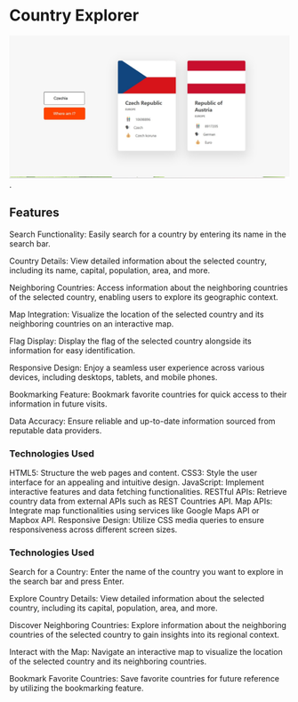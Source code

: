 # Country Explorer

![Weatherwiseimg](https://github.com/danielkoucky/NeighborCountry-/blob/main/assets/NeighborCountry.jpg).

## Features

Search Functionality:
Easily search for a country by entering its name in the search bar.

Country Details:
View detailed information about the selected country, including its name, capital, population, area, and more.

Neighboring Countries:
Access information about the neighboring countries of the selected country, enabling users to explore its geographic context.

Map Integration:
Visualize the location of the selected country and its neighboring countries on an interactive map.

Flag Display:
Display the flag of the selected country alongside its information for easy identification.

Responsive Design:
Enjoy a seamless user experience across various devices, including desktops, tablets, and mobile phones.

Bookmarking Feature:
Bookmark favorite countries for quick access to their information in future visits.

Data Accuracy:
Ensure reliable and up-to-date information sourced from reputable data providers.

### Technologies Used

HTML5: Structure the web pages and content.
CSS3: Style the user interface for an appealing and intuitive design.
JavaScript: Implement interactive features and data fetching functionalities.
RESTful APIs: Retrieve country data from external APIs such as REST Countries API.
Map APIs: Integrate map functionalities using services like Google Maps API or Mapbox API.
Responsive Design: Utilize CSS media queries to ensure responsiveness across different screen sizes.

### Technologies Used

Search for a Country:
Enter the name of the country you want to explore in the search bar and press Enter.

Explore Country Details:
View detailed information about the selected country, including its capital, population, area, and more.

Discover Neighboring Countries:
Explore information about the neighboring countries of the selected country to gain insights into its regional context.

Interact with the Map:
Navigate an interactive map to visualize the location of the selected country and its neighboring countries.

Bookmark Favorite Countries:
Save favorite countries for future reference by utilizing the bookmarking feature.
